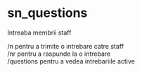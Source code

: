 # sn_questions
Intreaba membrii staff

/n <intrebare> pentru a trimite o intrebare catre staff<br>
/nr <id> <raspuns> pentru a raspunde la o intrebare<br>
/questions pentru a vedea intrebariile active
